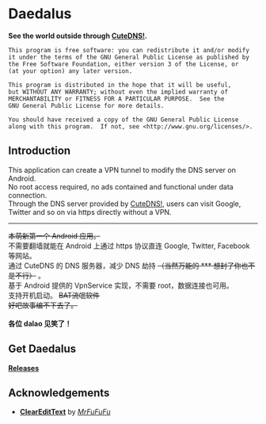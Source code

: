 Daedalus
==============

__See the world outside through [CuteDNS!](https://www.cutedns.cn).__

	This program is free software: you can redistribute it and/or modify
	it under the terms of the GNU General Public License as published by
	the Free Software Foundation, either version 3 of the License, or
	(at your option) any later version.

	This program is distributed in the hope that it will be useful,
	but WITHOUT ANY WARRANTY; without even the implied warranty of
	MERCHANTABILITY or FITNESS FOR A PARTICULAR PURPOSE.  See the
	GNU General Public License for more details.

	You should have received a copy of the GNU General Public License
	along with this program.  If not, see <http://www.gnu.org/licenses/>.

Introduction
-------------
This application can create a VPN tunnel to modify the DNS server on Android.<br>
No root access required, no ads contained and functional under data connection.<br>
Through the DNS server provided by [CuteDNS!](https://www.cutedns.cn), users can visit Google, Twitter and so on via https directly without a VPN.<br>

-----------------

~~本萌新第一个 Android 应用。~~<br>
不需要翻墙就能在 Android 上通过 https 协议直连 Google, Twitter, Facebook 等网站。<br>
通过 CuteDNS 的 DNS 服务器，减少 DNS 劫持 ~~（当然万能的 *** 想封了你也不是不行）~~ 。<br>
基于 Android 提供的 VpnService 实现，不需要 root，数据连接也可用。<br>
支持开机启动。 ~~BAT流氓软件~~ <br>
~~好吧故事编不下去了。~~ <br>
<br>
__各位 dalao 见笑了！__

Get Daedalus
-------------
__[Releases](https://github.com/iTXTech/Daedalus/releases)__

Acknowledgements
-------------
* __[ClearEditText](https://github.com/MrFuFuFu/ClearEditText)__ by *[MrFuFuFu](https://github.com/MrFuFuFu)*